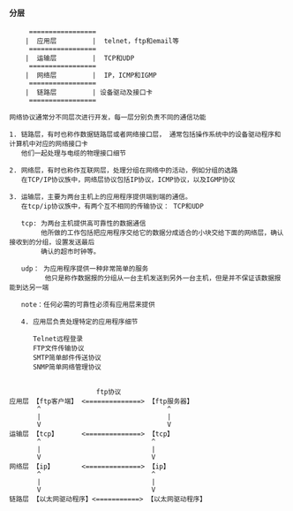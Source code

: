 #### 分层

         =================
        |  应用层         |  telnet，ftp和email等
         =================
        |  运输层         |  TCP和UDP
         =================
        |  网络层         |  IP，ICMP和IGMP
         =================
        |  链路层         | 设备驱动及接口卡
         =================

>>>
    网络协议通常分不同层次进行开发，每一层分别负责不同的通信功能

    1. 链路层，有时也称作数据链路层或者网络接口层， 通常包括操作系统中的设备驱动程序和计算机中对应的网络接口卡
       他们一起处理与电缆的物理接口细节

    2. 网络层，有时也称作互联网层，处理分组在网络中的活动，例如分组的选路
       在TCP/IP协议族中，网络层协议包括IP协议，ICMP协议，以及IGMP协议

    3. 运输层，主要为两台主机上的应用程序提供端到端的通信。
       在tcp/ip协议族中，有两个互不相同的传输协议： TCP和UDP

       tcp: 为两台主机提供高可靠性的数据通信
            他所做的工作包括把应用程序交给它的数据分成适合的小块交给下面的网络层，确认接收到的分组，设置发送最后
            确认的超市时钟等。

       udp： 为应用程序提供一种非常简单的服务
             他只是称作数据报的分组从一台主机发送到另外一台主机，但是并不保证该数据报能到达另一端

       note：任何必需的可靠性必须有应用层来提供

       4. 应用层负责处理特定的应用程序细节

          Telnet远程登录
          FTP文件传输协议
          SMTP简单邮件传送协议
          SNMP简单网络管理协议

    
                          ftp协议
    应用层 【ftp客户端】 <==============> 【ftp服务器】
           ^                                ^
           |                                |
           V                                V
    运输层 【tcp】      <==============> 【tcp】
           ^                            ^
           |                            |
           V                            V
    网络层 【ip】       <==============> 【ip】
           ^                            ^
           |                            |
           V                            V
    链路层 【以太网驱动程序】<===========> 【以太网驱动程序】

